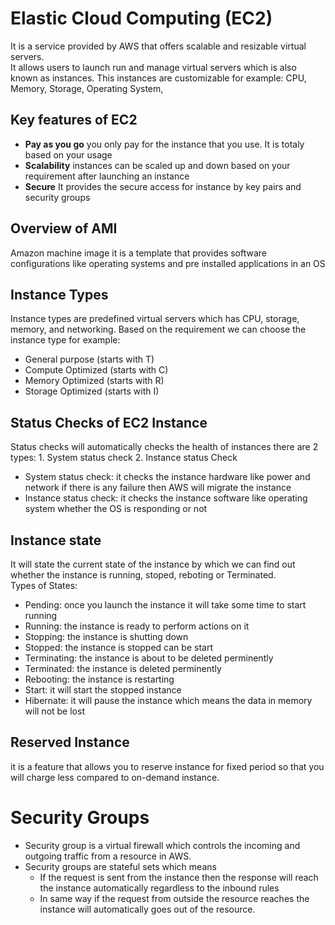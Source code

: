 # Elastic Cloud Computing (EC2)

It is a service provided by AWS that offers scalable and resizable virtual servers.\
It allows users to launch run and manage virtual servers which is also known as instances. This instances are customizable for example: CPU, Memory, Storage, Operating System, 


## Key features of EC2

* **Pay as you go** you only pay for the instance that you use. It is totaly based on your usage
* **Scalability** instances can be scaled up and down based on your requirement after launching an instance
* **Secure** It provides the secure access for instance by key pairs and security groups

## Overview of AMI
Amazon machine image it is a template that provides software configurations like operating systems and pre installed applications in an OS

## Instance Types
Instance types are predefined virtual servers which has CPU, storage, memory, and networking. Based on the requirement we can choose the instance type
for example:
* General purpose (starts with T)
* Compute Optimized (starts with C)
* Memory Optimized (starts with R)
* Storage Optimized (starts with I)
 
## Status Checks of EC2 Instance
Status checks will automatically checks the health of instances there are 2 types: 1. System status check 2. Instance status Check
* System status check: it checks the instance hardware like power and network if there is any failure then AWS will migrate the instance
* Instance status check: it checks the instance software like operating system whether the OS is responding or not

## Instance state
It will state the current state of the instance by which we can find out whether the instance is running, stoped, reboting or Terminated.\
Types of States:
* Pending: once you launch the instance it will take some time to start running
* Running: the instance is ready to perform actions on it
* Stopping: the instance is shutting down
* Stopped: the instance is stopped can be start
* Terminating: the instance is about to be deleted perminently
* Terminated: the instance is deleted perminently
* Rebooting: the instance is restarting
* Start: it will start the stopped instance
* Hibernate: it will pause the instance which means the data in memory will not be lost

## Reserved Instance
it is a feature that allows you to reserve instance for fixed period so that you will charge less compared to on-demand instance.

# Security Groups
* Security group is a virtual firewall which controls the incoming and outgoing traffic from a resource in AWS.
* Security groups are stateful sets which means
    * If the request is sent from the instance then the response will reach the instance automatically regardless to the inbound rules
    * In same way if the request from outside the resource reaches the instance will automatically goes out of the resource.
